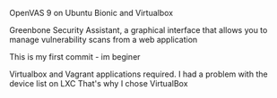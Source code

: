 OpenVAS 9 on Ubuntu Bionic and Virtualbox

Greenbone Security Assistant, a graphical interface that allows you to manage vulnerability scans from a web application

This is my first commit - im beginer

Virtualbox and Vagrant applications required.
I had a problem with the device list on LXC
That's why I chose VirtualBox
